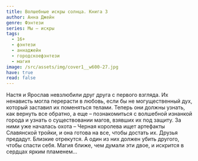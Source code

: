 ```yaml
---
title: Волшебные искры солнца. Книга 3
author: Анна Джейн
genre: Фэнтези
series: Мы — искры
tags:
  - 16+
  - фэнтези
  - аннаджейн
  - городскоефэнтези
  - магия
image: /src/assets/img/cover1__w600-27.jpg
have: true
read: false
---
```

Настя и Ярослав невзлюбили друг друга с первого взгляда. Их ненависть могла перерасти в любовь, если бы не могущественный дух, который заставил их поменяться телами. Теперь они должны узнать, как вернуть все обратно, а еще – познакомиться с волшебной изнанкой города и узнать о существовании магов, взявших их под защиту. За ними уже началась охота – Черная королева ищет артефакты Славянской тройки, и она готова на все, чтобы достать их. Друзья предадут. Близкие отрекутся. А один из них должен убить другого, чтобы спасти себя. Магия ближе, чем думали эти двое, и искрится в сердцах ярким пламенем…
